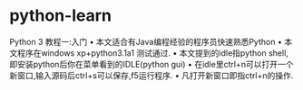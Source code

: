 python-learn
============
Python 3 教程一:入门
• 本文适合有Java编程经验的程序员快速熟悉Python
•	本文程序在windows xp+python3.1a1 测试通过.
•	本文提到的idle指python shell,即安装python后你在菜单看到的IDLE(python gui)
•	在idle里ctrl+n可以打开一个新窗口,输入源码后ctrl+s可以保存,f5运行程序.
•	凡打开新窗口即指ctrl+n的操作.


